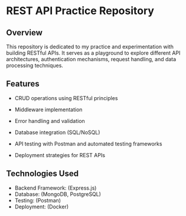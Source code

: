 # REST API Practice Repository

## Overview
This repository is dedicated to my practice and experimentation with building RESTful APIs. It serves as a playground to explore different API architectures, authentication mechanisms, request handling, and data processing techniques.

## Features
- CRUD operations using RESTful principles

- Middleware implementation
- Error handling and validation
- Database integration (SQL/NoSQL)
- API testing with Postman and automated testing frameworks
- Deployment strategies for REST APIs

## Technologies Used
- Backend Framework: (Express.js)
- Database: (MongoDB, PostgreSQL)
- Testing: (Postman)
- Deployment: (Docker)



